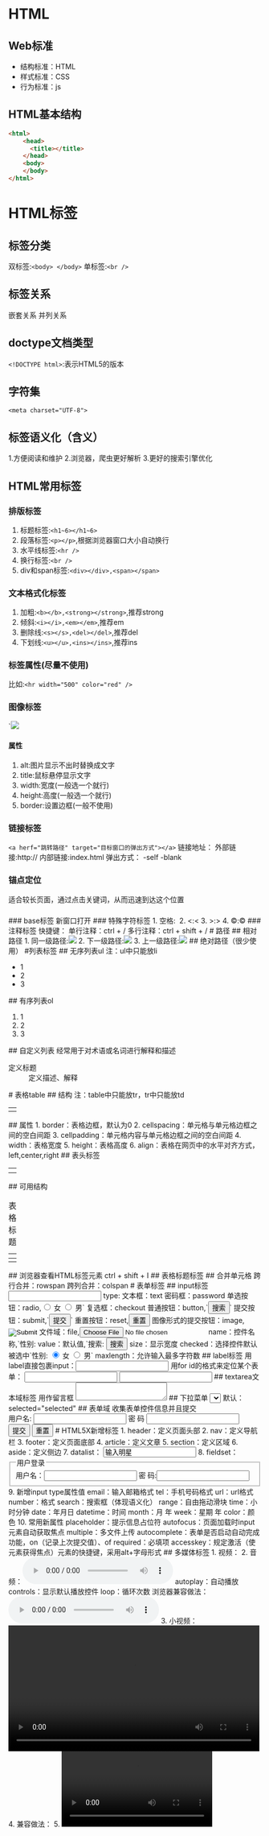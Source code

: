 # HTML

## Web标准

- 结构标准：HTML
- 样式标准：CSS
- 行为标准：js

## HTML基本结构

``` html
<html>
    <head>
      <title></title>
	</head>
	<body>
	</body>
</html>
```

# HTML标签
## 标签分类
双标签:`<body> </body>`
单标签:`<br />`
## 标签关系
嵌套关系
并列关系
## doctype文档类型
`<!DOCTYPE html>`:表示HTML5的版本
## 字符集
`<meta charset="UTF-8">`
## 标签语义化（含义）
1.方便阅读和维护
2.浏览器，爬虫更好解析
3.更好的搜索引擎优化
## HTML常用标签
### 排版标签
1. 标题标签:`<h1~6></h1~6>`
2. 段落标签:`<p></p>`,根据浏览器窗口大小自动换行
3. 水平线标签:`<hr />`
4. 换行标签:`<br />`
5. div和span标签:`<div></div>,<span></span>`
### 文本格式化标签
1. 加粗:`<b></b>,<strong></strong>`,推荐strong
2. 倾斜:`<i></i>,<em></em>`,推荐em
3. 删除线:`<s></s>,<del></del>`,推荐del
4. 下划线:`<u></u>,<ins></ins>`,推荐ins
### 标签属性(尽量不使用)
比如:`<hr width="500" color="red" />`
### 图像标签
`<img src="图形URL" />
#### 属性
1.	alt:图片显示不出时替换成文字
2.	title:鼠标悬停显示文字
3.	width:宽度(一般选一个就行)
4.	height:高度(一般选一个就行)
5.	border:设置边框(一般不使用)
### 链接标签
`<a herf="跳转路径" target="目标窗口的弹出方式"></a>`
链接地址：
	外部链接:http://
	内部链接:index.html
弹出方式：
	-self
	-blank
### 锚点定位
适合较长页面，通过点击关键词，从而迅速到达这个位置
<a href="#id名"></a>
<h3 id="id名"></h3>
### base标签
<head>
	<base target="_blank" />新窗口打开
</head>
### 特殊字符标签
1.	空格:&nbsp;
2.	<:&lt;
3.	>:&gt;
4.	©:&copy;
### 注释标签
<!-- -->
快捷键：
	单行注释：ctrl + /
	多行注释：ctrl + shift + /
# 路径
## 相对路径
1.	同一级路径:<img src="logo.jpg" />
2.	下一级路径:<img src="image/logo.jpg" />
3.	上一级路径:<img src="../../logo.jpg" />
## 绝对路径（很少使用）
#列表标签
## 无序列表ul
注：ul中只能放li
<ul>
	<li>1</li>
	<li>2</li>
	<li>3</li>
</ul>
## 有序列表ol
<ol>
	<li>1</li>
	<li>2</li>
	<li>3</li>
</ol>
## 自定义列表
经常用于对术语或名词进行解释和描述
<dl>
	<dt>定义标题</dt>
	<dd>定义描述、解释</dd>
</dl>
# 表格table
## 结构
注：table中只能放tr，tr中只能放td
<table>
	<tr><!-- 行标签 -->
		<td></td><!-- 单元格标签 -->
	</tr>
</table>
## 属性
1. border：表格边框，默认为0
2. cellspacing：单元格与单元格边框之间的空白间距
3. cellpadding：单元格内容与单元格边框之间的空白间距
4. width：表格宽度
5. height：表格高度
6. align：表格在网页中的水平对齐方式，left,center,right
## 表头标签
<table>
	<tr>
		<th></th><!-- 加粗居中显示 -->
	</tr>
</table>
## 可用结构
<table>
	<caption>表格标题</caption>
	<thead>
		<tr>
			<th></th>
		</tr>
	</thead>
	<tbody>
		<tr>
			<td></td>
		</tr>
	</tbody>
</table>
## 浏览器查看HTML标签元素
ctrl + shift + I
## 表格标题标签
<caption></caption>
## 合并单元格
跨行合并：rowspan <td rowspan="2"></td>
跨列合并：colspan <td colspan="2"></td>
# 表单标签
## input标签
<input type="" />
type:
文本框：text
密码框：password
单选按钮：radio,<input type="radio" name="sex" /> 女 <input type="radio" name="sex" /> 男`
复选框：checkout
普通按钮：button,`<input type="button" value="搜索" />`
提交按钮：submit,`<input type="submit" value="提交" />`
重置按钮：reset,<input type="reset" value="重置" />
图像形式的提交按钮：image,<input type="image" src="im.jpg" />
文件域：file,<input type="file" /><!-- 上传文件 -->
name：控件名称,`性别: 
value：默认值,`搜索: <input type="button" value="搜索" />
size：显示宽度
checked：选择控件默认被选中`性别: <input type="radio" name="sex" checked="checked" /> 女 <input type="radio" name="sex" /> 男`
maxlength：允许输入最多字符数
## label标签
用label直接包裹input：<label><input type="text" /></label>
用for id的格式来定位某个表单：<label for="two"> <input type="text" /> <input type="text" id="two" /> </label>
## textarea文本域标签
用作留言框
<textarea></textarea><!-- 可变文本框 -->
## 下拉菜单
<select>
	<option></option>
	<option></option>
	<option></option>
</select>
默认：selected="selected"
## 表单域
收集表单控件信息并且提交
<form action="url" method="get/post" name="表单名称(区别不同表单)">
	<label>用户名: <input type="text" name="username"/></label>
	<label>密&nbsp;码 <input type="password" name="pwd"</label>
	<input type="submit" value="提交" />
	<input type="reset" value="重置" />
</form>
# HTML5X新增标签
1.	header：定义页面头部
2.	nav：定义导航栏
3.	footer：定义页面底部
4.	article：定义文章
5.	section：定义区域
6.	aside：定义侧边
7.	datalist：
<input type="text" value="输入明星" list="star" />
<datalist id="star">
	<option></option>
	<option></option>
	<option></option>
</datalist>
8.	fieldset：
<fieldset>
	<legend>用户登录</legend>
	用户名：<input type="text" />
	密 码:<input type="password" />
</fieldset>
9.	新增input type属性值
email：输入邮箱格式
tel：手机号码格式
url：url格式
number：格式
search：搜索框（体现语义化）
range：自由拖动滑块
time：小时分钟
date：年月日
datetime：时间
month：月 年
week：星期 年
color：颜色
10. 常用新属性
placeholder：提示信息占位符
autofocus：页面加载时input元素自动获取焦点
multiple：多文件上传
autocomplete：表单是否启动自动完成功能，on（记录上次提交值）、of
required：必填项
accesskey：规定激活（使元素获得焦点）元素的快捷键，采用alt+字母形式
## 多媒体标签
1.	视频：<embed></embed>
2.	音频：<audio src="" autoplay controls loop="-1"></audio>
autoplay：自动播放
controls：显示默认播放控件
loop：循环次数
浏览器兼容做法：
<audio controls autoplay>
	<source src="music.mp3" />
	<source src="music.ogg" />
	您的浏览器不支持播放声音
</audio>
3.	小视频：<video src="mp4.mp4" autoplay controls width="500"></video>
4.	兼容做法：
5.	<video controls autoplay>
6.		<source src="mp4.mp4" />
7.		<source src="mp4.ogg" />
8.		您的浏览器不支持视频播放
7.	</video>
